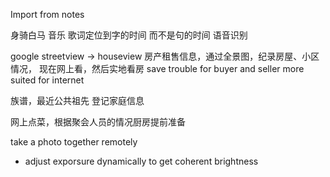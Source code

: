 Import from notes

身骑白马
音乐 歌词定位到字的时间 而不是句的时间 语音识别

google streetview -> houseview
房产租售信息，通过全景图，纪录房屋、小区情况，
现在网上看，然后实地看房
save trouble for buyer and seller
more suited for internet

族谱，最近公共祖先
登记家庭信息

网上点菜，根据聚会人员的情况厨房提前准备

take a photo together remotely
- adjust exporsure dynamically to get coherent brightness
